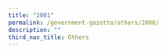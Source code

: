```yaml
---
title: "2001"
permalink: /government-gazette/others/2000/
description: ""
third_nav_title: Others
---
```

